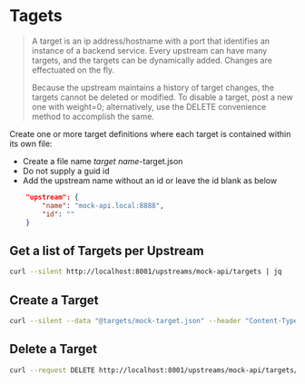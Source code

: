 # Tagets

> A target is an ip address/hostname with a port that identifies an instance of a backend service. Every upstream can have many targets, and the targets can be dynamically added. Changes are effectuated on the fly.
>
> Because the upstream maintains a history of target changes, the targets cannot be deleted or modified. To disable a target, post a new one with weight=0; alternatively, use the DELETE convenience method to accomplish the same.

Create one or more target definitions where each target is contained within its own file:
* Create a file name _target name_-target.json
* Do not supply a guid id
* Add the upstream name without an id or leave the id blank as below

```json
    "upstream": {
        "name": "mock-api.local:8888",
        "id": ""
    }
```

## Get a list of Targets per Upstream
```bash
curl --silent http://localhost:8001/upstreams/mock-api/targets | jq
```

## Create a Target
```bash
curl --silent --data "@targets/mock-target.json" --header "Content-Type: application/json" --request POST http://localhost:8001/upstreams/mock-api/targets | jq
```

## Delete a Target
```bash
curl --request DELETE http://localhost:8001/upstreams/mock-api/targets/{target id} | jq
```